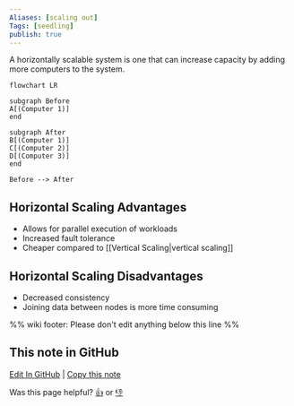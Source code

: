 ```yaml
---
Aliases: [scaling out]
Tags: [seedling]
publish: true
---
```


A horizontally scalable system is one that can increase capacity by adding more computers to the system.

```mermaid
flowchart LR

subgraph Before
A[(Computer 1)]
end

subgraph After
B[(Computer 1)]
C[(Computer 2)]
D[(Computer 3)]
end

Before --> After
```

## Horizontal Scaling Advantages

- Allows for parallel execution of workloads
- Increased fault tolerance
- Cheaper compared to [[Vertical Scaling|vertical scaling]]

## Horizontal Scaling Disadvantages

- Decreased consistency
- Joining data between nodes is more time consuming

%% wiki footer: Please don't edit anything below this line %%

## This note in GitHub

<span class="git-footer">[Edit In GitHub](https://github.dev/data-engineering-community/data-engineering-wiki/blob/main/Concepts/Horizontal%20Scaling.md "git-hub-edit-note") | [Copy this note](https://raw.githubusercontent.com/data-engineering-community/data-engineering-wiki/main/Concepts/Horizontal%20Scaling.md "git-hub-copy-note")</span>

<span class="git-footer">Was this page helpful?
[👍](https://tally.so/r/mOaxjk?rating=Yes&url=https://dataengineering.wiki/Concepts/Horizontal+Scaling) or [👎](https://tally.so/r/mOaxjk?rating=No&url=https://dataengineering.wiki/Concepts/Horizontal+Scaling)</span>
